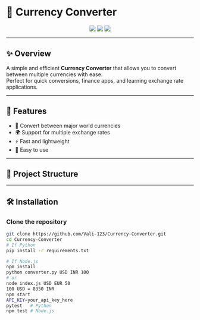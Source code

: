 # 💱 Currency Converter

<p align="center">
  <img src="https://img.shields.io/badge/Language-Java-blue?style=for-the-badge" />
  <img src="https://img.shields.io/badge/Version-1.0-brightgreen?style=for-the-badge" />
  <img src="https://img.shields.io/badge/License-MIT-yellow?style=for-the-badge" />
</p>

---

## ✨ Overview  
A simple and efficient **Currency Converter** that allows you to convert between multiple currencies with ease.  
Perfect for quick conversions, finance apps, and learning exchange rate applications.

---

## 🚀 Features
- 🔄 Convert between major world currencies  
- 🌍 Support for multiple exchange rates  
- ⚡ Fast and lightweight  
- 🎯 Easy to use  

---

## 📂 Project Structure

---

## 🛠️ Installation  

### Clone the repository
```bash
git clone https://github.com/Vali-123/Currency-Converter.git
cd Currency-Converter
# If Python
pip install -r requirements.txt

# If Node.js
npm install
python converter.py USD INR 100
# or
node index.js USD EUR 50
100 USD = 8350 INR
npm start
API_KEY=your_api_key_here
pytest   # Python
npm test # Node.js

